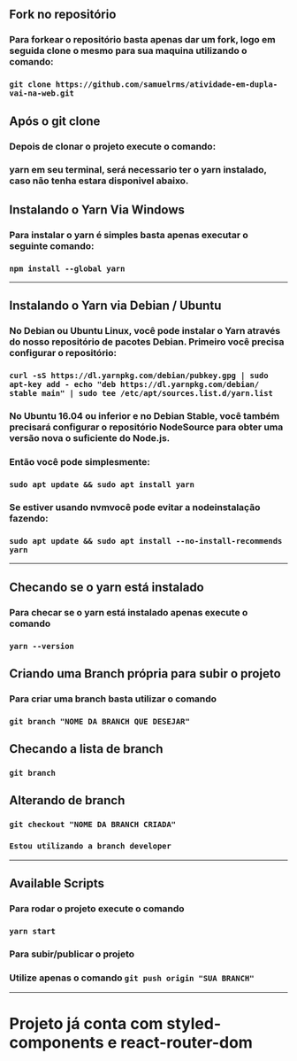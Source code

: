 ## Fork no repositório

### Para forkear o repositório basta apenas dar um fork, logo em seguida clone o mesmo para sua maquina utilizando o comando:

### `git clone https://github.com/samuelrms/atividade-em-dupla-vai-na-web.git`

## Após o git clone

### Depois de clonar o projeto execute o comando:

### yarn em seu terminal, será necessario ter o yarn instalado, caso não tenha estara disponivel abaixo.

## Instalando o Yarn Via Windows

### Para instalar o yarn é simples basta apenas executar o seguinte comando:

### `npm install --global yarn`

---

## Instalando o Yarn via Debian / Ubuntu

### No Debian ou Ubuntu Linux, você pode instalar o Yarn através do nosso repositório de pacotes Debian. Primeiro você precisa configurar o repositório:

### `curl -sS https://dl.yarnpkg.com/debian/pubkey.gpg | sudo apt-key add - echo "deb https://dl.yarnpkg.com/debian/ stable main" | sudo tee /etc/apt/sources.list.d/yarn.list`

### No Ubuntu 16.04 ou inferior e no Debian Stable, você também precisará configurar o repositório NodeSource para obter uma versão nova o suficiente do Node.js.

### Então você pode simplesmente:

### `sudo apt update && sudo apt install yarn`

### Se estiver usando nvmvocê pode evitar a nodeinstalação fazendo:

### `sudo apt update && sudo apt install --no-install-recommends yarn`

---

## Checando se o yarn está instalado

### Para checar se o yarn está instalado apenas execute o comando

### `yarn --version`

## Criando uma Branch própria para subir o projeto

### Para criar uma branch basta utilizar o comando

### `git branch "NOME DA BRANCH QUE DESEJAR"`

## Checando a lista de branch

### `git branch`

## Alterando de branch

### `git checkout "NOME DA BRANCH CRIADA"`

### `Estou utilizando a branch developer`

---

## Available Scripts

### Para rodar o projeto execute o comando

### `yarn start`

### Para subir/publicar o projeto

### Utilize apenas o comando `git push origin "SUA BRANCH"`

---

# Projeto já conta com styled-components e react-router-dom
